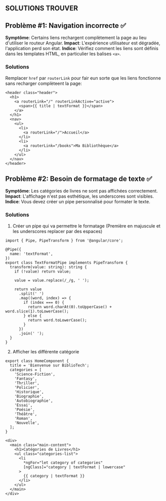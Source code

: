 ## SOLUTIONS TROUVER

## Problème #1: Navigation incorrecte ✅

**Symptôme**: Certains liens rechargent complètement la page au lieu d'utiliser le routeur Angular.
**Impact**: L'expérience utilisateur est dégradée, l'application perd son état.
**Indice**: Vérifiez comment les liens sont définis dans les templates HTML, en particulier les balises `<a>`.

### Solutions

Remplacer `href` par `routerLink` pour fair eun sorte que les liens fonctionne sans recharger complèteent la page:

```
<header class="header">
  <h1>
    <a routerLink="/" routerLinkActive="active">
      <span>{{ title | textFormat }}</span>
    </a>
  </h1>
  <nav>
    <ul>
      <li>
        <a routerLink="/">Accueil</a>
      </li>
      <li>
        <a routerLink="/books">Ma Bibliothèque</a>
      </li>
    </ul>
  </nav>
</header>

```

## Problème #2: Besoin de formatage de texte ✅

**Symptôme**: Les catégories de livres ne sont pas affichées correctement.
**Impact**: L'affichage n'est pas esthétique, les underscores sont visibles.
**Indice**: Vous devez créer un pipe personnalisé pour formater le texte.

### Solutions

1. Créer un pipe qui va permettre le formatage (Première en majuscule et les underscores replacer par des espaces)

```
import { Pipe, PipeTransform } from '@angular/core';

@Pipe({
  name: 'textFormat',
})
export class TextFormatPipe implements PipeTransform {
  transform(value: string): string {
    if (!value) return value;

    value = value.replace(/_/g, ' ');

    return value
      .split(' ')
      .map((word, index) => {
        if (index === 0) {
          return word.charAt(0).toUpperCase() + word.slice(1).toLowerCase();
        } else {
          return word.toLowerCase();
        }
      })
      .join(' ');
  }
}

```

2. Afficher les différente catégorie

```
export class HomeComponent {
  title = 'Bienvenue sur BiblioTech';
  categories = [
    'Science-Fiction',
    'Fantasy',
    'Thriller',
    'Policier',
    'Historique',
    'Biographie',
    'Autobiographie',
    'Essai',
    'Poésie',
    'Théâtre',
    'Roman',
    'Nouvelle',
  ];
}

```

```
<div>
  <main class="main-content">
    <h1>Catégories de Livres</h1>
    <ul class="categories-list">
      <li
        *ngFor="let category of categories"
        [ngClass]="category | textFormat | lowercase"
      >
        {{ category | textFormat }}
      </li>
    </ul>
  </main>
</div>

```
